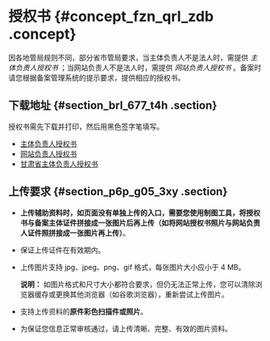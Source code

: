 # 授权书 {#concept_fzn_qrl_zdb .concept}

因各地管局规则不同，部分省市管局要求，当主体负责人不是法人时，需提供 *主体负责人授权书* ；当网站负责人不是法人时，需提供 *网站负责人授权书* 。备案时请您根据备案管理系统的提示要求，提供相应的授权书。

## 下载地址 {#section_brl_677_t4h .section}

授权书需先下载并打印，然后用黑色签字笔填写。

-   [主体负责人授权书](http://docs-aliyun.cn-hangzhou.oss.aliyun-inc.com/assets/attach/36910/intl_en/1548301128861/主体负责人授权书.doc)
-   [网站负责人授权书](http://docs-aliyun.cn-hangzhou.oss.aliyun-inc.com/assets/attach/64982/cn_zh/1550544428789/%E7%BD%91%E7%AB%99%E8%B4%9F%E8%B4%A3%E4%BA%BA%E6%8E%88%E6%9D%83%E4%B9%A6%20.docx)
-   [甘肃省主体负责人授权书](http://docs-aliyun.cn-hangzhou.oss.aliyun-inc.com/assets/attach/36910/intl_en/1548301291535/甘肃省主体负责人授权书.docx)

## 上传要求 {#section_p6p_g05_3xy .section}

-   **上传辅助资料时，如页面没有单独上传的入口，需要您使用制图工具，将授权书与备案主体证件拼接成一张图片后再上传（如将网站授权书照片与网站负责人证件照拼接成一张图片再上传）**。
-   保证上传证件在有效期内。
-   上传图片支持 jpg、jpeg、png、gif 格式，每张图片大小应小于 4 MB。

    **说明：** 如图片格式和尺寸大小都符合要求，但仍无法正常上传，您可以清除浏览器缓存或更换其他浏览器（如谷歌浏览器），重新尝试上传图片。

-   支持上传资料的**原件彩色扫描件或照片**。
-   为保证您信息正常审核通过，请上传清晰、完整、有效的图片资料。

